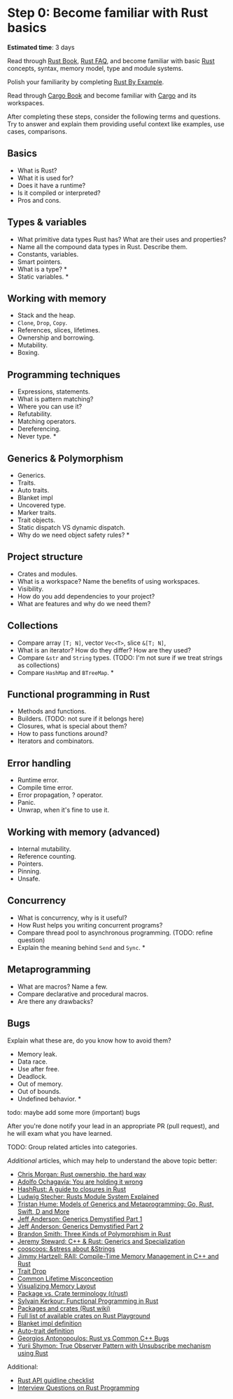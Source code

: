 Step 0: Become familiar with Rust basics
========================================

__Estimated time__: 3 days

Read through [Rust Book], [Rust FAQ], and become familiar with basic [Rust] concepts, syntax, memory model, type and module systems.

Polish your familiarity by completing [Rust By Example].

Read through [Cargo Book] and become familiar with [Cargo] and its workspaces.

After completing these steps, consider the following terms and questions. Try to answer and explain them providing useful context like examples, use cases, comparisons.

## Basics
- What is Rust?
- What it is used for?
- Does it have a runtime?
- Is it compiled or interpreted?
- Pros and cons.

## Types & variables

- What primitive data types Rust has? What are their uses and properties?
- Name all the compound data types in Rust. Describe them.
- Constants, variables.
- Smart pointers.
- What is a type? *
- Static variables. *

## Working with memory

- Stack and the heap.
- `Clone`, `Drop`, `Copy`.
- References, slices, lifetimes.
- Ownership and borrowing.
- Mutability.
- Boxing.

## Programming techniques

- Expressions, statements.
- What is pattern matching?
- Where you can use it?
- Refutability.
- Matching operators.
- Dereferencing.
- Never type. *

## Generics & Polymorphism

- Generics.
- Traits.
- Auto traits.
- Blanket impl
- Uncovered type.
- Marker traits.
- Trait objects.
- Static dispatch VS dynamic dispatch.
- Why do we need object safety rules? *

## Project structure

- Crates and modules.
- What is a workspace? Name the benefits of using workspaces.
- Visibility.
- How do you add dependencies to your project?
- What are features and why do we need them?

## Collections

- Compare array `[T; N]`, vector `Vec<T>`, slice `&[T; N]`, 
- What is an iterator? How do they differ? How are they used?
- Compare `&str` and `String` types. (TODO: I'm not sure if we treat strings as collections)
- Compare `HashMap` and `BTreeMap`. *

## Functional programming in Rust

- Methods and functions.
- Builders. (TODO: not sure if it belongs here)
- Closures, what is special about them?
- How to pass functions around?
- Iterators and combinators.

## Error handling

- Runtime error.
- Compile time error.
- Error propagation, ? operator.
- Panic.
- Unwrap, when it's fine to use it.


## Working with memory (advanced)

- Internal mutability.
- Reference counting.
- Pointers.
- Pinning.
- Unsafe.

## Concurrency

- What is concurrency, why is it useful?
- How Rust helps you writing concurrent programs?
- Compare thread pool to asynchronous programming. (TODO: refine question)
- Explain the meaning behind `Send` and `Sync`. *

## Metaprogramming

- What are macros? Name a few.
- Compare declarative and procedural macros.
- Are there any drawbacks?

## Bugs

Explain what these are, do you know how to avoid them?
- Memory leak.
- Data race.
- Use after free.
- Deadlock.
- Out of memory.
- Out of bounds.
- Undefined behavior. *

todo: maybe add some more (important) bugs


After you're done notify your lead in an appropriate PR (pull request), and he will exam what you have learned.

TODO: Group related articles into categories.

_Additional_ articles, which may help to understand the above topic better:
- [Chris Morgan: Rust ownership, the hard way][1]
- [Adolfo Ochagavía: You are holding it wrong][23]
- [HashRust: A guide to closures in Rust][24]
- [Ludwig Stecher: Rusts Module System Explained][2]
- [Tristan Hume: Models of Generics and Metaprogramming: Go, Rust, Swift, D and More][3]
- [Jeff Anderson: Generics Demystified Part 1][4]
- [Jeff Anderson: Generics Demystified Part 2][5]
- [Brandon Smith: Three Kinds of Polymorphism in Rust][6]
- [Jeremy Steward: C++ & Rust: Generics and Specialization][7]
- [cooscoos: &stress about &Strings][8]
- [Jimmy Hartzell: RAII: Compile-Time Memory Management in C++ and Rust][9]
- [Trait Drop][10]
- [Common Lifetime Misconception][11]
- [Visualizing Memory Layout][12]
- [Package vs. Crate terminology (r/rust)][13]
- [Sylvain Kerkour: Functional Programming in Rust][25]
- [Packages and crates (Rust wiki)][14]
- [Full list of available crates on Rust Playground][16]
- [Blanket impl definition][17]
- [Auto-trait definition][18]
- [Georgios Antonopoulos: Rust vs Common C++ Bugs][21]
- [Yurii Shymon: True Observer Pattern with Unsubscribe mechanism using Rust][22]

Additional:
- [Rust API guidline checklist][19]
- [Interview Questions on Rust Programming][20]

[Cargo]: https://github.com/rust-lang/cargo
[Cargo Book]: https://doc.rust-lang.org/cargo
[Rust]: https://www.rust-lang.org
[Rust Book]: https://doc.rust-lang.org/book
[Rust By Example]: https://doc.rust-lang.org/rust-by-example
[Rust FAQ]: https://prev.rust-lang.org/faq.html

[1]: https://chrismorgan.info/blog/rust-ownership-the-hard-way
[2]: https://aloso.github.io/2021/03/28/module-system.html
[3]: https://thume.ca/2019/07/14/a-tour-of-metaprogramming-models-for-generics
[4]: https://web.archive.org/web/20220525213911/http://jeffa.io/rust_guide_generics_demystified_part_1
[5]: https://web.archive.org/web/20220328114028/https://jeffa.io/rust_guide_generics_demystified_part_2
[6]: https://www.brandons.me/blog/polymorphism-in-rust
[7]: https://www.tangramvision.com/blog/c-rust-generics-and-specialization#substitution-ordering--failures
[8]: https://cooscoos.github.io/blog/stress-about-strings
[9]: https://www.thecodedmessage.com/posts/raii
[10]: https://vojtechkral.github.io/blag/rust-drop-order/
[11]: https://github.com/pretzelhammer/rust-blog/blob/master/posts/common-rust-lifetime-misconceptions.md
[12]: https://www.youtube.com/watch?v=rDoqT-a6UFg
[13]: https://www.reddit.com/r/rust/comments/lvtzri/confused_about_package_vs_crate_terminology/
[14]: https://rustwiki.org/en/book/ch07-01-packages-and-crates.html
[16]: https://github.com/integer32llc/rust-playground/blob/master/compiler/base/Cargo.toml
[17]: https://doc.rust-lang.org/reference/glossary.html#blanket-implementation
[18]: https://doc.rust-lang.org/reference/special-types-and-traits.html#auto-traits
[19]: https://rust-lang.github.io/api-guidelines/checklist.html
[20]: https://iq.opengenus.org/questions-on-rust/
[21]: https://geo-ant.github.io/blog/2022/common-cpp-errors-vs-rust
[22]: https://web.archive.org/web/20230319015854/https://ybnesm.github.io/blah/articles/true-observer-pattern-rust
[23]: https://ochagavia.nl/blog/you-are-holding-it-wrong
[24]: https://hashrust.com/blog/a-guide-to-closures-in-rust
[25]: https://kerkour.com/rust-functional-programming
